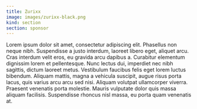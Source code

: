 ```yaml
---
title: Zurixx
image: images/zurixx-black.png
kind: section
section: sponsor
---
```


Lorem ipsum dolor sit amet, consectetur adipiscing elit. Phasellus non neque nibh. Suspendisse a justo interdum, laoreet libero eget, aliquet arcu. Cras interdum velit eros, eu gravida arcu dapibus a. Curabitur elementum dignissim lorem et pellentesque. Nunc lectus dui, imperdiet nec nibh sagittis, dictum laoreet metus. Vestibulum faucibus felis eget lorem luctus bibendum. Aliquam mattis, magna a vehicula suscipit, augue risus porta lacus, quis varius arcu arcu sed nisi. Aliquam volutpat ullamcorper viverra. Praesent venenatis porta molestie. Mauris vulputate dolor quis massa aliquam facilisis. Suspendisse rhoncus nisl massa, eu porta quam venenatis at.
